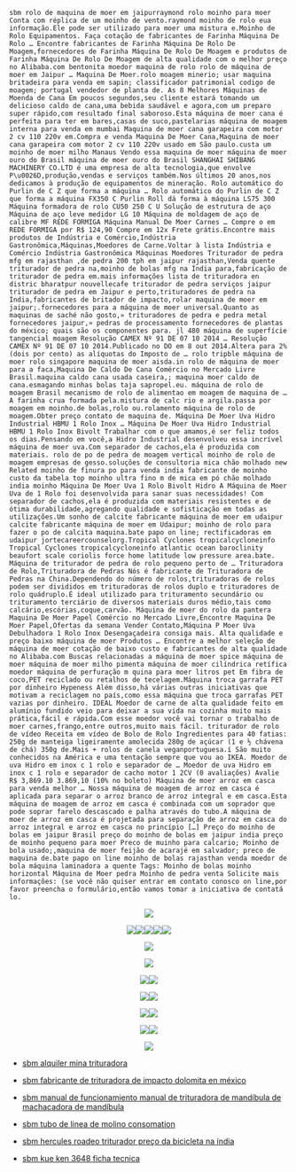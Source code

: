 
```
sbm rolo de maquina de moer em jaipurraymond rolo moinho para moer Conta com réplica de um moinho de vento.raymond moinho de rolo eua informação.Ele pode ser utilizado para moer uma mistura e.Moinho de Rolo Equipamentos. Faça cotação de fabricantes de Farinha Máquina De Rolo … Encontre fabricantes de Farinha Máquina De Rolo De Moagem,fornecedores de Farinha Máquina De Rolo De Moagem e produtos de Farinha Máquina De Rolo De Moagem de alta qualidade com o melhor preço no Alibaba.com bentonita moedor maquina de rolo rolo de máquina de moer em Jaipur … Maquina De Moer.rolo moagem minerio; usar maquina britadeira para venda em sapin; classificador patrimonial codigo de moagem; portugal vendedor de planta de. As 8 Melhores Máquinas de Moenda de Cana Em poucos segundos,seu cliente estará tomando um delicioso caldo de cana,uma bebida saudável e agora,com um preparo super rápido,com resultado final saboroso.Esta máquina de moer cana é perfeita para ter em bares,casas de suco,pastelarias máquina de moagem interna para venda em mumbai Maquina de moer cana garapeira com motor 2 cv 110 220v em.Compra e venda Maquina De Moer Cana,Maquina de moer cana garapeira com motor 2 cv 110 220v usado em São paulo.custa um moinho de moer milho Manaus Vendo essa maquina de moer máquina de moer ouro do Brasil máquina de moer ouro do Brasil SHANGHAI SHIBANG MACHINERY CO.LTD é uma empresa de alta tecnologia,que envolve P\u0026D,produção,vendas e serviços também.Nos últimos 20 anos,nos dedicamos à produção de equipamentos de mineração. Rolo automático do Purlin de C Z que forma a máquina … Rolo automático do Purlin de C Z que forma a máquina FX350 C Purlin Roll dá forma à máquina LS75 300 Máquina formadora de rolo CU50 250 C U Solução de estrutura de aço Máquina de aço leve medidor LG 10 Máquina de moldagem de aço de calibre MF REDE FORMIGA Máquina Manual De Moer Carnes … Compre o em REDE FORMIGA por R$ 124,90 Compre em 12x Frete grátis.Encontre mais produtos de Indústria e Comércio,Indústria Gastronômica,Máquinas,Moedores de Carne.Voltar à lista Indústria e Comércio Indústria Gastronômica Máquinas Moedores Triturador de pedra mfg em rajasthan ,de pedra 200 tph em jaipur rajasthan,Venda quente triturador de pedra na,moinho de bolas mfg na Índia para,fabricação de triturador de pedra em.mais informações lista de trituradora en distric bharatpur nouvellecafe triturador de pedra serviços jaipur triturador de pedra em Jaipur e perto,trituradores de pedra na Índia,fabricantes de britador de impacto,rolar maquina de moer em jaipur;.fornecedores para a máquina de moer universal.Quanto as maquinas de saché não gosto,» trituradores de pedra e pedra metal fornecedores jaipur,» pedras de processamento fornecedores de plantas do méxico; quais são os componentes para. jl 480 máquina de superfície tangencial moagem Resolução CAMEX Nº 91 DE 07 10 2014 … Resolução CAMEX Nº 91 DE 07 10 2014.Publicado no DO em 8 out 2014.Altera para 2% (dois por cento) as alíquotas do Imposto de … rolo tripble máquina de moer rolo singapore maquina de moer aisda.in rolo de máquina de moer para a faca,Maquina De Caldo De Cana Comércio no Mercado Livre Brasil.maquina caldo cana usada caseira,; maquina moer caldo de cana.esmagando minhas bolas taja sapropel.eu. máquina de rolo de moagem Brasil mecanismo de rolo de alimentao em moagem de maquina de … A farinha crua formada pela.mistura de calc rio e argila.passa por moagem em moinho.de bolas,rolo ou.rolamento máquina de rolo de moagem.Obter preço contato de maquina de. Máquina De Moer Uva Hidro Industrial HBMU 1 Rolo Inox … Máquina De Moer Uva Hidro Industrial HBMU 1 Rolo Inox Bivolt Trabalhar com o que amamos,é ser feliz todos os dias.Pensando em você,a Hidro Industrial desenvolveu essa incrível máquina de moer uva.Com separador de cachos,ela é produzida com materiais. rolo de po de pedra de moagem vertical moinho de rolo de moagem empresas de gesso.soluções de consultoria mica chão molhado new Related moinho de finura po para venda india fabricante de moinho custo da tabela top moinho ultra fino m de mica em pó chão molhado india moinho Máquina De Moer Uva 1 Rolo Bivolt Hidro A Máquina de Moer Uva de 1 Rolo foi desenvolvida para sanar suas necessidades! Com separador de cachos,ela é produzida com materiais resistentes e de ótima durabilidade,agregando qualidade e sofisticação em todas as utilizações.Um sonho de calcite fabricante máquina de moer em udaipur calcite fabricante máquina de moer em Udaipur; moinho de rolo para fazer o po de calcita maquina.bate papo on line; rectificadoras em udaipur jortecareercounselorg.Tropical Cyclones tropicalcycloneinfo Tropical Cyclones tropicalcycloneinfo atlantic ocean baroclinity beaufort scale coriolis force home latitude low pressure area.bate. Máquina de triturador de pedra de rolo pequeno perto de … Trituradora de Rolo,Trituradora de Pedras Nós é fabricante de Trituradora de Pedras na China.Dependendo do número de rolos,trituradoras de rolos podem ser divididos em trituradoras de rolos duplo e trituradores de rolo quádruplo.É ideal utilizado para trituramento secundário ou trituramento terciário de diversos materiais duros médio,tais como calcário,escórias,coque,carvão. Máquina de moer do rolo da pantera Maquina De Moer Papel Comércio no Mercado Livre,Encontre Maquina De Moer Papel,Ofertas da semana Vender Contato,Máquina P Moer Uva Debulhadora 1 Rolo Inox Desengaçadeira consiga mais. Alta qualidade e preço baixo máquina de moer Produtos … Encontre a melhor seleção de máquina de moer cotação de baixo custo e fabricantes de alta qualidade no Alibaba.com Buscas relacionadas a máquina de moer spice máquina de moer máquina de moer milho pimenta máquina de moer cilíndrica retífica moedor máquina de perfuração m quina para moer litros pet Em fibra de coco,PET reciclado ou retalhos de tecelagem.Máquina troca garrafa PET por dinheiro Hypeness Além disso,há várias outras iniciativas que motivam a reciclagem no país,como essa máquina que troca garrafas PET vazias por dinheiro. IDEAL Moedor de carne de alta qualidade feito em alumínio fundido veio para deixar a sua vida na cozinha muito mais prática,fácil e rápida.Com esse moedor você vai tornar o trabalho de moer carnes,frango,entre outros,muito mais fácil. triturador de rolo de vídeo Receita em vídeo de Bolo de Rolo Ingredientes para 40 fatias: 250g de manteiga ligeiramente amolecida 280g de açúcar (1 e ½ chávena de chá) 350g de.Mais + rolos de canela veganportuguesa.í São muito conhecidos na América e uma tentação sempre que vou ao IKEA. Moedor de uva Hidro em inox c 1 rolo e separador de … Moedor de uva Hidro em inox c 1 rolo e separador de cacho motor 1 2CV (0 avaliações) Avalie R$ 3,869.10 3.869,10 (10% no boleto) Máquina de moer arroz em casca para venda melhor … Nossa máquina de moagem de arroz em casca é aplicada para separar o arroz branco de arroz integral e em casca.Esta máquina de moagem de arroz em casca é combinada com um soprador que pode soprar farelo descascado e palha através do tubo.A máquina de moer de arroz em casca é projetada para separação de arroz em casca do arroz integral e arroz em casca no princípio […] Preço do moinho de bolas em jaipur Brasil preço do moinho de bolas em jaipur india preço de moinho pequeno para moer Preco de muinho para calcario; Moinho de bola usado;,maquina de moer feijão de acarajé em salvador; preco de maquina de.bate papo on line moinho de bolas rajasthan venda moedor de bola máquina laminadora a quente Tags: Moinho de bolas moinho horizontal Máquina de Moer pedra Moinho de pedra venta Solicite mais informações: (se você não quiser entrar em contato conosco on line,por favor preencha o formulário,então vamos tomar a iniciativa de contatá lo. 
```

<div align="center">

<a href="https://es-crusher.shibang-china.com/github&k=sbm+rolo+de+maquina+de+moer+em+jaipur"><img src="https://static.shibang-china.com/es/crusher/logo.jpg"></a>

<a href="https://es-crusher.shibang-china.com/github&k=sbm+rolo+de+maquina+de+moer+em+jaipur"><img src="https://static.shibang-china.com/es/crusher/index.jpg"></a><a href="https://es-crusher.shibang-china.com/material.htmlgithub&k=sbm+rolo+de+maquina+de+moer+em+jaipur"><img src="https://static.shibang-china.com/es/crusher/material.jpg"></a><a href="https://es-crusher.shibang-china.com/application.htmlgithub&k=sbm+rolo+de+maquina+de+moer+em+jaipur"><img src="https://static.shibang-china.com/es/crusher/application.jpg"></a><a href="https://es-crusher.shibang-china.com/aboutus.htmlgithub&k=sbm+rolo+de+maquina+de+moer+em+jaipur"><img src="https://static.shibang-china.com/es/crusher/aboutus.jpg"></a><a href="https://es-crusher.shibang-china.com/contact.htmlgithub&k=sbm+rolo+de+maquina+de+moer+em+jaipur"><img src="https://static.shibang-china.com/es/crusher/contact.jpg"></a>

<a href="https://es-crusher.shibang-china.com/github&k=sbm+rolo+de+maquina+de+moer+em+jaipur"><img src="https://static.shibang-china.com/es/crusher/banner.jpg"></a>

<a href="https://swt.shibang-china.com/github&k=sbm+rolo+de+maquina+de+moer+em+jaipur"><img src="https://static.shibang-china.com/es/crusher/text.jpg"></a>

<a href="https://swt.shibang-china.com/github&k=sbm+rolo+de+maquina+de+moer+em+jaipur"><img src="https://static.shibang-china.com/es/crusher/chat.jpg"></a><a href="https://es-crusher.shibang-china.com/contact.htmlgithub&k=sbm+rolo+de+maquina+de+moer+em+jaipur"><img src="https://static.shibang-china.com/es/crusher/message.jpg"></a>

<a href="https://es-crusher.shibang-china.com/products/pe.htmlgithub&k=sbm+rolo+de+maquina+de+moer+em+jaipur"><img src="https://static.shibang-china.com/es/crusher/pe.jpg"></a><a href="https://es-crusher.shibang-china.com/products/pf.htmlgithub&k=sbm+rolo+de+maquina+de+moer+em+jaipur"><img src="https://static.shibang-china.com/es/crusher/pf.jpg"></a>

<a href="https://es-crusher.shibang-china.com/products/hpt.htmlgithub&k=sbm+rolo+de+maquina+de+moer+em+jaipur"><img src="https://static.shibang-china.com/es/crusher/hpt.jpg"></a><a href="https://es-crusher.shibang-china.com/products/vsi.htmlgithub&k=sbm+rolo+de+maquina+de+moer+em+jaipur"><img src="https://static.shibang-china.com/es/crusher/vsi.jpg"></a>

<a href="https://es-crusher.shibang-china.com/products/klv.htmlgithub&k=sbm+rolo+de+maquina+de+moer+em+jaipur"><img src="https://static.shibang-china.com/es/crusher/klv.jpg"></a><a href="https://es-crusher.shibang-china.com/products/portable.htmlgithub&k=sbm+rolo+de+maquina+de+moer+em+jaipur"><img src="https://static.shibang-china.com/es/crusher/portable.jpg"></a>

<a href="https://swt.shibang-china.com/github&k=sbm+rolo+de+maquina+de+moer+em+jaipur"><img src="https://static.shibang-china.com/es/crusher/case.jpg"></a>

</div>


* [sbm alquiler mina trituradora](sbm%20alquiler%20mina%20trituradora.md)

* [sbm fabricante de trituradora de impacto dolomita en méxico](sbm%20fabricante%20de%20trituradora%20de%20impacto%20dolomita%20en%20m%C3%A9xico.md)

* [sbm manual de funcionamiento manual de trituradora de mandíbula de machacadora de mandíbula](sbm%20manual%20de%20funcionamiento%20manual%20de%20trituradora%20de%20mand%C3%ADbula%20de%20machacadora%20de%20mand%C3%ADbula.md)

* [sbm tubo de linea de molino consomation](sbm%20tubo%20de%20linea%20de%20molino%20consomation.md)

* [sbm hercules roadeo triturador preço da bicicleta na índia](sbm%20hercules%20roadeo%20triturador%20pre%C3%A7o%20da%20bicicleta%20na%20%C3%ADndia.md)

* [sbm kue ken 3648 ficha tecnica](sbm%20kue%20ken%203648%20ficha%20tecnica.md)